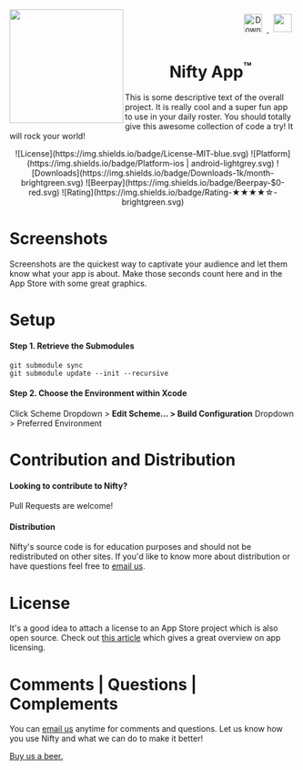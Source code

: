 <!-- Project Logo -->
<img src='Resources/LogoHolder.png' width=200px align="left">

<!-- Main Header Links -->
<div align="right"><a href="https://itunes.apple.com/us/app/apple-store/id375380948?mt=8" target="_blank">
<img src='https://devimages.apple.com.edgekey.net/app-store/marketing/guidelines/images/badge-download-on-the-app-store.svg' height=32px style="margin:8px;" alt="Download on the AppStore"/>
</a>
<a href="https://play.google.com/store/apps/details?id=com.google.android.googlequicksearchbox" target="_blank">
<img src='http:///i.imgur.com/EFGjDDY.png' height=32px style="margin:8px;">
</a></div>

<!-- Project Title -->
<h1 style="text-align:center;">Nifty App<sup>&#153;</sup></h1>

This is some descriptive text of the overall project. It is really cool and a super fun app to use in your daily roster. You should totally give this awesome collection of code a try! It will rock your world!

<!-- Shields -->
<center>
![License](https://img.shields.io/badge/License-MIT-blue.svg)
![Platform](https://img.shields.io/badge/Platform-ios | android-lightgrey.svg)
![Downloads](https://img.shields.io/badge/Downloads-1k/month-brightgreen.svg)
![Beerpay](https://img.shields.io/badge/Beerpay-$0-red.svg)
![Rating](https://img.shields.io/badge/Rating-&starf;&starf;&starf;&starf;&star;-brightgreen.svg)
</center>


# Screenshots
Screenshots are the quickest way to captivate your audience and let them know what your app is about. Make those seconds count here and in the App Store with some great graphics.

# Setup
#### Step 1. Retrieve the Submodules
```
git submodule sync
git submodule update --init --recursive
```

#### Step 2. Choose the Environment within Xcode
Click Scheme Dropdown > **Edit Scheme... > Build Configuration** Dropdown > Preferred Environment


# Contribution and Distribution
#### Looking to contribute to Nifty?
Pull Requests are welcome!

#### Distribution
Nifty's source code is for education purposes and should not be redistributed on other sites. If you'd like to know more about distribution or have questions feel free to [email us](mailto:someone@example.com).


# License
It's a good idea to attach a license to an App Store project which is also open source. Check out [this article](http://blog.lazerwalker.com/cortado/2015/07/05/open-source-licenses.html) which gives a great overview on app licensing.


# Comments | Questions | Complements
You can [email us](mailto:someone@example.com) anytime for comments and questions. Let us know how you use Nifty and what we can do to make it better!

[Buy us a beer.]()
